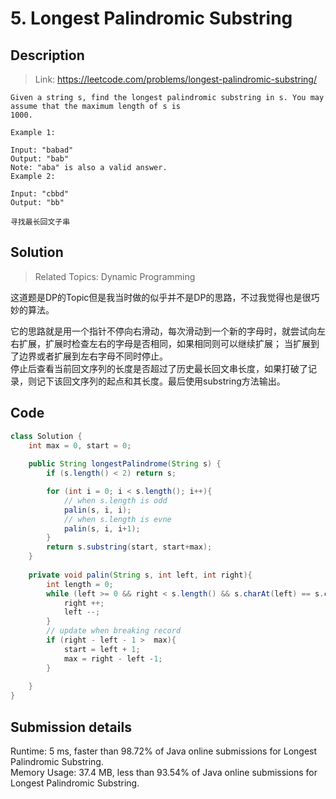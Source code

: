 # 5. Longest Palindromic Substring

## Description
> Link: https://leetcode.com/problems/longest-palindromic-substring/

```
Given a string s, find the longest palindromic substring in s. You may assume that the maximum length of s is 
1000.

Example 1:

Input: "babad"
Output: "bab"
Note: "aba" is also a valid answer.
Example 2:

Input: "cbbd"
Output: "bb"

寻找最长回文子串

```


## Solution

> Related Topics: Dynamic Programming

这道题是DP的Topic但是我当时做的似乎并不是DP的思路，不过我觉得也是很巧妙的算法。<br>

它的思路就是用一个指针不停向右滑动，每次滑动到一个新的字母时，就尝试向左右扩展，扩展时检查左右的字母是否相同，如果相同则可以继续扩展；
当扩展到了边界或者扩展到左右字母不同时停止。<br>
停止后查看当前回文序列的长度是否超过了历史最长回文串长度，如果打破了记录，则记下该回文序列的起点和其长度。最后使用substring方法输出。


## Code

```java
class Solution {
    int max = 0, start = 0;
    
    public String longestPalindrome(String s) {
        if (s.length() < 2) return s;

        for (int i = 0; i < s.length(); i++){
            // when s.length is odd
            palin(s, i, i);
            // when s.length is evne
            palin(s, i, i+1);
        }
        return s.substring(start, start+max);
    }
    
    private void palin(String s, int left, int right){
        int length = 0;
        while (left >= 0 && right < s.length() && s.charAt(left) == s.charAt(right)){
            right ++;
            left --;
        }
        // update when breaking record
        if (right - left - 1 >  max){
            start = left + 1;
            max = right - left -1;    
        }
        
    }
}
```

## Submission details
Runtime: 5 ms, faster than 98.72% of Java online submissions for Longest Palindromic Substring.<br>
Memory Usage: 37.4 MB, less than 93.54% of Java online submissions for Longest Palindromic Substring.
